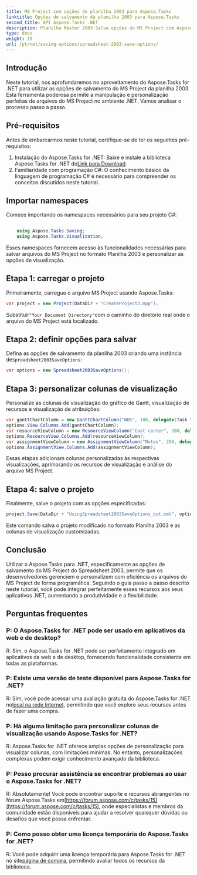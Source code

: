 ```yaml
---
title: MS Project com opções de planilha 2003 para Aspose.Tasks
linktitle: Opções de salvamento da planilha 2003 para Aspose.Tasks
second_title: API Aspose.Tasks .NET
description: Planilha Master 2003 Salve opções do MS Project com Aspose.Tasks para .NET. Personalize e salve perfeitamente arquivos do MS Project de forma programática.
type: docs
weight: 19
url: /pt/net/saving-options/spreadsheet-2003-save-options/
---
```

## Introdução
Neste tutorial, nos aprofundaremos no aproveitamento do Aspose.Tasks for .NET para utilizar as opções de salvamento do MS Project da planilha 2003. Esta ferramenta poderosa permite a manipulação e personalização perfeitas de arquivos do MS Project no ambiente .NET. Vamos analisar o processo passo a passo.
## Pré-requisitos
Antes de embarcarmos neste tutorial, certifique-se de ter os seguintes pré-requisitos:
1.  Instalação do Aspose.Tasks for .NET: Baixe e instale a biblioteca Aspose.Tasks for .NET do[Link para Download](https://releases.aspose.com/tasks/net/).
2. Familiaridade com programação C#: O conhecimento básico da linguagem de programação C# é necessário para compreender os conceitos discutidos neste tutorial.

## Importar namespaces
Comece importando os namespaces necessários para seu projeto C#:
```csharp
    
    using Aspose.Tasks.Saving;
    using Aspose.Tasks.Visualization;
```
Esses namespaces fornecem acesso às funcionalidades necessárias para salvar arquivos do MS Project no formato Planilha 2003 e personalizar as opções de visualização.
## Etapa 1: carregar o projeto
Primeiramente, carregue o arquivo MS Project usando Aspose.Tasks:
```csharp
var project = new Project(DataDir + "CreateProject2.mpp");
```
 Substituir`"Your Document Directory"`com o caminho do diretório real onde o arquivo do MS Project está localizado.
## Etapa 2: definir opções para salvar
 Defina as opções de salvamento da planilha 2003 criando uma instância de`Spreadsheet2003SaveOptions`:
```csharp
var options = new Spreadsheet2003SaveOptions();
```
## Etapa 3: personalizar colunas de visualização
Personalize as colunas de visualização do gráfico de Gantt, visualização de recursos e visualização de atribuições:
```csharp
var ganttChartColumn = new GanttChartColumn("WBS", 100, delegate(Task task) { return task.Get(Tsk.WBS); });
options.View.Columns.Add(ganttChartColumn);
var resourceViewColumn = new ResourceViewColumn("Cost center", 100, delegate(Resource resource) { return resource.Get(Rsc.CostCenter); });
options.ResourceView.Columns.Add(resourceViewColumn);
var assignmentViewColumn = new AssignmentViewColumn("Notes", 200, delegate(ResourceAssignment assignment) { return assignment.Get(Asn.NotesText); });
options.AssignmentView.Columns.Add(assignmentViewColumn);
```
Essas etapas adicionam colunas personalizadas às respectivas visualizações, aprimorando os recursos de visualização e análise do arquivo MS Project.
## Etapa 4: salve o projeto
Finalmente, salve o projeto com as opções especificadas:
```csharp
project.Save(DataDir + "UsingSpreadsheet2003SaveOptions_out.xml", options);
```
Este comando salva o projeto modificado no formato Planilha 2003 e as colunas de visualização customizadas.

## Conclusão
Utilizar o Aspose.Tasks para .NET, especificamente as opções de salvamento do MS Project do Spreadsheet 2003, permite que os desenvolvedores gerenciem e personalizem com eficiência os arquivos do MS Project de forma programática. Seguindo o guia passo a passo descrito neste tutorial, você pode integrar perfeitamente esses recursos aos seus aplicativos .NET, aumentando a produtividade e a flexibilidade.

## Perguntas frequentes
### P: O Aspose.Tasks for .NET pode ser usado em aplicativos da web e de desktop?
R: Sim, o Aspose.Tasks for .NET pode ser perfeitamente integrado em aplicativos da web e de desktop, fornecendo funcionalidade consistente em todas as plataformas.
### P: Existe uma versão de teste disponível para Aspose.Tasks for .NET?
R: Sim, você pode acessar uma avaliação gratuita do Aspose.Tasks for .NET no[local na rede Internet](https://releases.aspose.com/), permitindo que você explore seus recursos antes de fazer uma compra.
### P: Há alguma limitação para personalizar colunas de visualização usando Aspose.Tasks for .NET?
R: Aspose.Tasks for .NET oferece amplas opções de personalização para visualizar colunas, com limitações mínimas. No entanto, personalizações complexas podem exigir conhecimento avançado da biblioteca.
### P: Posso procurar assistência se encontrar problemas ao usar o Aspose.Tasks for .NET?
 R: Absolutamente! Você pode encontrar suporte e recursos abrangentes no fórum Aspose.Tasks em[https://forum.aspose.com/c/tasks/15](https://forum.aspose.com/c/tasks/15), onde especialistas e membros da comunidade estão disponíveis para ajudar a resolver quaisquer dúvidas ou desafios que você possa enfrentar.
### P: Como posso obter uma licença temporária do Aspose.Tasks for .NET?
 R: Você pode adquirir uma licença temporária para Aspose.Tasks for .NET no site[página de compra](https://purchase.aspose.com/temporary-license/), permitindo avaliar todos os recursos da biblioteca.